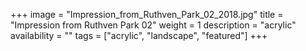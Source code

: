 +++
image = "Impression_from_Ruthven_Park_02_2018.jpg"
title = "Impression from Ruthven Park 02"
weight = 1
description = "acrylic"
availability = ""
tags = ["acrylic", "landscape", "featured"]
+++